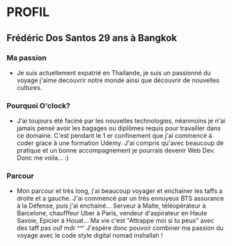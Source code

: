 # PROFIL

## Frédéric Dos Santos 29 ans à Bangkok  

### Ma passion

* Je suis actuellement expatrié en Thailande, je suis un passionné du voyage j'aime decouvrir notre monde ainsi que découvrir de nouvelles cultures.

### Pourquoi O'clock?

* J'ai toujours été faciné par les nouvelles technologies, néanmoins je n'ai jamais pensé avoir les bagages ou diplômes requis pour travailler dans ce domaine. C'est pendant le 1 er confinement que j'ai commencé à coder grace à une formation Udemy. J'ai compris qu'avec beaucoup de pratique et un bonne accompagnement je pourrais devenir Web Dev. Donc me voila... :)

### Parcour

* Mon parcour et très long, j'ai beaucoup voyager et enchainer les taffs a droite et a gauche. J'ai commencé par un très ennuyeux BTS assurance à la Défense, puis j'ai enchainé... Serveur à Malte, téléopérateur à Barcelone, chaufffeur Uber à Paris, vendeur d'aspirateur en Haute Savoie, Epicier à Houat... Ma vie c'est "Attrappe moi si tu peux" avec des taff pas ouf mdr ^^' J'espère donc pouvoir combiner ma passion du voyage avec le code style digital nomad inshallah !
